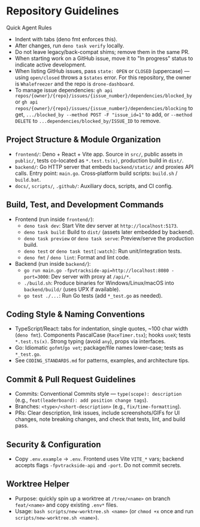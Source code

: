 # Repository Guidelines

Quick Agent Rules
- Indent with tabs (deno fmt enforces this).
- After changes, run `deno task verify` locally.
- Do not leave legacy/back-compat shims; remove them in the same PR.
- When starting work on a GitHub issue, move it to "In progress" status to indicate active development.
- When listing GitHub issues, pass `state: OPEN` or `CLOSED` (uppercase) — using `open/closed` throws a `$states` error. For this repository, the owner is `Whalefreezer` and the repo is `drone-dashboard`.
- To manage issue dependencies: `gh api repos/{owner}/{repo}/issues/{issue_number}/dependencies/blocked_by` or `gh api repos/{owner}/{repo}/issues/{issue_number}/dependencies/blocking` to get, `.../blocked_by --method POST -F "issue_id=1"` to add, or `--method DELETE` to `...dependencies/blocked_by/ISSUE_ID` to remove.

## Project Structure & Module Organization
- `frontend/`: Deno + React + Vite app. Source in `src/`, public assets in `public/`, tests co-located as `*.test.ts(x)`, production build in `dist/`.
- `backend/`: Go HTTP server that embeds `backend/static/` and proxies API calls. Entry point: `main.go`. Cross‑platform build scripts: `build.sh` / `build.bat`.
- `docs/`, `scripts/`, `.github/`: Auxiliary docs, scripts, and CI config.

## Build, Test, and Development Commands
- Frontend (run inside `frontend/`):
  - `deno task dev`: Start Vite dev server at `http://localhost:5173`.
  - `deno task build`: Build to `dist/` (assets later embedded by backend).
  - `deno task preview` or `deno task serve`: Preview/serve the production build.
  - `deno test` or `deno task test[:watch]`: Run unit/integration tests.
  - `deno fmt` / `deno lint`: Format and lint code.
- Backend (run inside `backend/`):
  - `go run main.go -fpvtrackside-api=http://localhost:8080 -port=3000`: Dev server with proxy at `/api/*`.
  - `./build.sh`: Produce binaries for Windows/Linux/macOS into `backend/build/` (uses UPX if available).
  - `go test ./...`: Run Go tests (add `*_test.go` as needed).

## Coding Style & Naming Conventions
- TypeScript/React: tabs for indentation, single quotes, ~100 char width (`deno fmt`). Components PascalCase (`RaceTimer.tsx`); hooks `useX`; tests `*.test.ts(x)`. Strong typing (avoid `any`), props via interfaces.
- Go: Idiomatic `gofmt`/`go vet`; package/file names lower-case; tests as `*_test.go`.
- See `CODING_STANDARDS.md` for patterns, examples, and architecture tips.


## Commit & Pull Request Guidelines
- Commits: Conventional Commits style — `type(scope): description` (e.g., `feat(leaderboard): add position change tags`).
- Branches: `<type>/<short-description>` (e.g., `fix/time-formatting`).
- PRs: Clear description, link issues, include screenshots/GIFs for UI changes, note breaking changes, and check that tests, lint, and build pass.

## Security & Configuration
- Copy `.env.example` → `.env`. Frontend uses Vite `VITE_*` vars; backend accepts flags `-fpvtrackside-api` and `-port`. Do not commit secrets.

## Worktree Helper
- Purpose: quickly spin up a worktree at `/tree/<name>` on branch `feat/<name>` and copy existing `.env*` files.
- Usage: `bash scripts/new-worktree.sh <name>` (or `chmod +x` once and run `scripts/new-worktree.sh <name>`).
